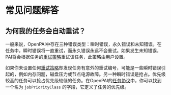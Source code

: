 # 常见问题解答

## 为何我的任务会自动重试？

一般来说，OpenPAI中存在三种错误类型：瞬时错误，永久错误和未知错误。在任务中，瞬时错误将一直重试，而永久错误永远不会重试。如果发生未知错误，PAI将会根据任务的[重试策略](./如何使用高级任务设置.md#job-exit-spec-retry-policy-and-completion-policy)重试该任务，此策略由用户设置。

如果你未设置任何[重试策略](./如何使用高级任务设置.md#job-exit-spec-retry-policy-and-completion-policy)却发现任务有意外的重试编号，可能是一些瞬时错误引起的，例如内存问题，磁盘压力或节点电源故障。另一种瞬时错误是抢占。优先级较高的任务可以抢占优先级较低的任务。在OpenPAI的[任务协议](https://github.com/microsoft/openpai-protocol/blob/master/schemas/v2/schema.yaml)中，你可以找到一个名为 `jobPriorityClass` 的字段，它定义了任务的优先级。